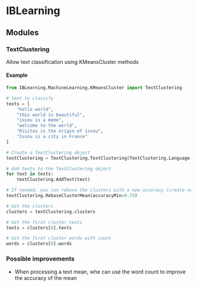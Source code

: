 # IBLearning

## Modules

### TextClustering
Allow text classification using KMeansCluster methods

#### Example
```python
from IBLearning.MachineLearning.KMeansCluster import TextClustering

# text to classify
texts = [
    "hello world",
    "this world is beautiful",
    "issou is a meme",
    "welcome to the world",
    "Risitas is the origin of issou",
    "Issou is a city in France"
]

# Create a TextClustering object
textClustering = TextClustering.TextClustering(TextClustering.Language.english)

# Add texts to the TextClustering object
for text in texts:
    textClustering.AddText(text)

# If needed, you can rebase the clusters with a new accuracy (create new clusters)
textClustering.RebaseClusterMean(accuracyMin=0.75)

# Get the clusters
clusters = textClustering.clusters

# Get the first cluster texts
texts = clusters[0].texts

# Get the first cluster words with count
words = clusters[0].words
```

### Possible improvements
- When processing a text mean, whe can use the word count to improve the accuracy of the mean